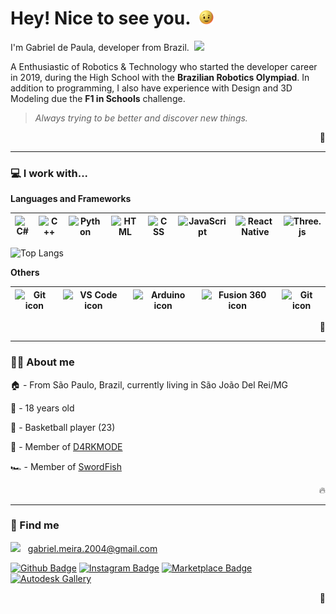 # Hey! Nice to see you.&nbsp; <img height=23 src="./animation.gif">

I'm Gabriel de Paula, developer from Brazil.&nbsp; <img height="13px" src="https://upload.wikimedia.org/wikipedia/commons/thumb/0/05/Flag_of_Brazil.svg/125px-Flag_of_Brazil.svg.png"/>

A Enthusiastic of Robotics & Technology who started the developer career in 2019, during the High School with the **Brazilian Robotics Olympiad**. In addition to programming, I also have experience with Design and 3D Modeling due the **F1 in Schools** challenge.

> *Always trying to be better and discover new things.*

<p align="right">🤖</p>

---

### 💻 I work with...
  
  **Languages and Frameworks**

  | <img src="https://cdn.svgporn.com/logos/c-sharp.svg" alt="C#" height=50 width=40> | <img src="https://cdn.svgporn.com/logos/c-plusplus.svg" alt="C++" height=50 width=40> | <img src="https://cdn.svgporn.com/logos/python.svg" alt="Python" height=50 width=40> | <img src="https://cdn.svgporn.com/logos/html-5.svg" alt="HTML" height=45 width=40> | <img src="https://cdn.svgporn.com/logos/css-3.svg" alt="CSS" height=45 width=40> | <img src="https://cdn.svgporn.com/logos/javascript.svg" alt="JavaScript" height=50 width=40> |  <img src="https://cdn.svgporn.com/logos/react.svg" alt="React Native" height=50 width=40> | <img src="https://raw.githubusercontent.com/mrdoob/three.js/38bf5f47a8c01a1d12d16a41b4097dc9ee31daad/files/icon.svg" alt="Three.js" height=50 width=40> |
  |:---:|:---:|:---:|:---:|:---:|:---:|:---:|:---:|

  ![Top Langs](https://github-readme-stats.vercel.app/api/top-langs/?username=gabrieldp23&hide=Shell&layout=compact&theme=github_dark)

  **Others**

  | <img width=28.9 src="https://cdn.svgporn.com/logos/git-icon.svg" alt="Git icon"> | <img width=28.9 src="https://cdn.svgporn.com/logos/visual-studio-code.svg" alt="VS Code icon"> | <img width=28.9 src="https://brandslogos.com/wp-content/uploads/images/large/arduino-logo-1.png" alt="Arduino icon"> | <img width=28.9 src="https://damassets.autodesk.net/content/dam/autodesk/social-media/badges/2019/fusion-360-icon-400px.png" alt="Fusion 360 icon"> | <img width=28.9 src="https://img.icons8.com/color/452/blender-3d.png" alt="Git icon"> |
  |:---:|:---:|:---:|:---:|:---:|

  <p align="right">🌱</p>

---

### 🙋‍♂️ About me

🏠 - From São Paulo, Brazil, currently living in São João Del Rei/MG

👶 - 18 years old

🏀 - Basketball player (23)

🤖 - Member of <a href="https://github.com/D4RKMODE">D4RKMODE</a>

🏎 - Member of <a href="https://www.instagram.com/swordfish.vca/">SwordFish</a>

<p align="right">🔥</p>

---

### 🔎 Find me

<img height=11 src="https://upload.wikimedia.org/wikipedia/commons/thumb/7/7e/Gmail_icon_%282020%29.svg/512px-Gmail_icon_%282020%29.svg.png">&nbsp;&nbsp; gabriel.meira.2004@gmail.com

[![Github Badge](https://img.shields.io/badge/-Github-232323?style=for-the-badge&logo=Github&logoColor=white)](https://github.com/gabrieldp23)
[![Instagram Badge](https://img.shields.io/badge/Instagram-E4405F?style=for-the-badge&logo=instagram&logoColor=white)](https://www.instagram.com/gabs_dp_/)
[![Marketplace Badge](https://img.shields.io/badge/VS%20Code%20Marketplace-blue?style=for-the-badge&logo=VisualStudioCode)](https://marketplace.visualstudio.com/publishers/Gabrieldp-dev)
[![Autodesk Gallery](https://img.shields.io/badge/Autodesk%20Gallery-succes?style=for-the-badge&logo=Autodesk&logoColor=white)](https://gallery.autodesk.com/users/3WM6R3R9PCV8)

<p align="right">👤</p>

